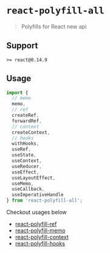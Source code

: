 # `react-polyfill-all`

> Polyfills for React new api

## Support

`>= react@0.14.9`

## Usage

```js
import {
  // memo
  memo,
  // ref
  createRef,
  forwardRef,
  // context
  createContext,
  // hooks
  withHooks,
  useRef,
  useState,
  useContext,
  useReducer,
  useEffect,
  useLayoutEffect,
  useMemo,
  useCallback,
  useImperativeHandle
} from 'react-polyfill-all';
```

Checkout usages below

* [react-polyfill-ref](https://www.npmjs.com/package/react-polyfill-ref)
* [react-polyfill-memo](https://www.npmjs.com/package/react-polyfill-memo)
* [react-polyfill-context](https://www.npmjs.com/package/react-polyfill-context)
* [react-polyfill-hooks](https://www.npmjs.com/package/react-polyfill-hooks)

